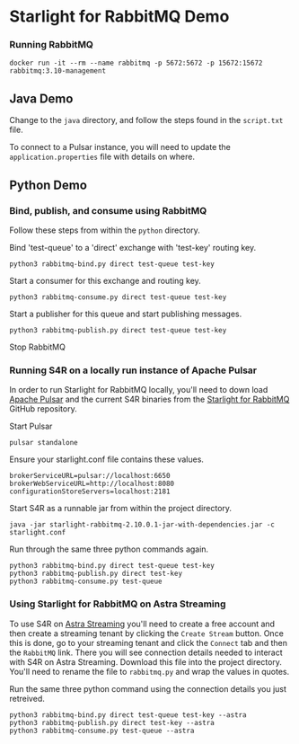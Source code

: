 # Starlight for RabbitMQ Demo

### Running RabbitMQ
```
docker run -it --rm --name rabbitmq -p 5672:5672 -p 15672:15672 rabbitmq:3.10-management
```

## Java Demo
Change to the `java` directory, and follow the steps found in the `script.txt` file.

To connect to a Pulsar instance, you will need to update the `application.properties` file with details on where.

## Python Demo

### Bind, publish, and consume using RabbitMQ

Follow these steps from within the `python` directory.  

Bind 'test-queue' to a 'direct' exchange with 'test-key' routing key.

```
python3 rabbitmq-bind.py direct test-queue test-key
```
  
Start a consumer for this exchange and routing key.

```
python3 rabbitmq-consume.py direct test-queue test-key
```

Start a publisher for this queue and start publishing messages.
```
python3 rabbitmq-publish.py direct test-queue test-key
```

Stop RabbitMQ

### Running S4R on a locally run instance of Apache Pulsar
In order to run Starlight for RabbitMQ locally, you'll need to down load [Apache Pulsar](http://pulsar.apache.org) and the current S4R binaries from the [Starlight for RabbitMQ](https://github.com/datastax/starlight-for-rabbitmq/releases) GitHub repository.

Start Pulsar
```
pulsar standalone
```

Ensure your starlight.conf file contains these values.
```
brokerServiceURL=pulsar://localhost:6650
brokerWebServiceURL=http://localhost:8080
configurationStoreServers=localhost:2181
```

Start S4R as a runnable jar from within the project directory.
```
java -jar starlight-rabbitmq-2.10.0.1-jar-with-dependencies.jar -c starlight.conf
```

Run through the same three python commands again.
```
python3 rabbitmq-bind.py direct test-queue test-key
python3 rabbitmq-publish.py direct test-key
python3 rabbitmq-consume.py test-queue
```

### Using Starlight for RabbitMQ on Astra Streaming
To use S4R on [Astra Streaming](http://astra.datastax.com) you'll need to create a free account and then create a streaming tenant by clicking the `Create Stream` button.  Once this is done, go to your streaming tenant and click the `Connect` tab and then the `RabbitMQ` link.  There you will see connection details needed to interact with S4R on Astra Streaming.  Download this file into the project directory.  You'll need to rename the file to `rabbitmq.py` and wrap the values in quotes.

Run the same three python command using the connection details you just retreived.

```
python3 rabbitmq-bind.py direct test-queue test-key --astra
python3 rabbitmq-publish.py direct test-key --astra
python3 rabbitmq-consume.py test-queue --astra
```

